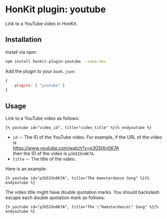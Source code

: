 # HonKit plugin: youtube

Link to a YouTube video in HonKit.

<!--===================================================================-->

## Installation

Install via npm:

```sh
npm install honkit-plugin-youtube --save-dev
```

Add the plugin to your `book.json`:

```js
{
    plugins: [ "youtube" ]
}
```

<!--===================================================================-->

## Usage

Link to a YouTube video as follows:

```
{% youtube id="video_id", title="video_title" %}{% endyoutube %}
```

* `id` -- The ID of the YouTube video.  For example, if the URL of the video is<br/>
  https://www.youtube.com/watch?v=p3G5IXn0K7A<br/>
  then the ID of the video is `p3G5IXn0K7A`.
* `title` -- The title of the video.

Here is an example:

```
{% youtube id="p3G5IXn0K7A", title="The Hamsterdance Song" %}{% endyoutube %}
```

The video title might have double quotation marks. You should backslash escape each
double quotation mark as follows:

```
{% youtube id="p3G5IXn0K7A", title="The \"Hamsterdance\" Song" %}{% endyoutube %}
```
